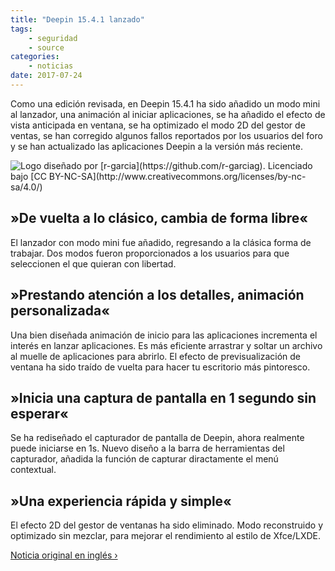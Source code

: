 ```yaml
---
title: "Deepin 15.4.1 lanzado"
tags:
    - seguridad
    - source
categories:
    - noticias
date: 2017-07-24
---
```


Como una edición revisada, en Deepin 15.4.1 ha sido añadido un modo mini al lanzador, una animación al iniciar aplicaciones, se ha añadido el efecto de vista anticipada en ventana, se ha optimizado el modo 2D del gestor de ventas, se han corregido algunos fallos reportados por los usuarios del foro y se han actualizado las aplicaciones Deepin a la versión más reciente.

<img src="{{ site.baseurl }}/images/posts/deepin_1541.jpg" alt="Logo diseñado por [r-garcia](https://github.com/r-garciag). Licenciado bajo [CC BY-NC-SA](http://www.creativecommons.org/licenses/by-nc-sa/4.0/)">


## »De vuelta a lo clásico, cambia de forma libre«

El lanzador con modo mini fue añadido, regresando a la clásica forma de trabajar. Dos modos fueron proporcionados a los usuarios para que seleccionen el que quieran con libertad.

## »Prestando atención a los detalles, animación personalizada«

Una bien diseñada animación de inicio para las aplicaciones incrementa el interés en lanzar aplicaciones. Es más eficiente arrastrar y soltar un archivo al muelle de aplicaciones para abrirlo. El efecto de previsualización de ventana ha sido traído de vuelta para hacer tu escritorio más pintoresco.

## »Inicia una captura de pantalla en 1 segundo sin esperar«

Se ha rediseñado el capturador de pantalla de Deepin, ahora realmente puede iniciarse en 1s. Nuevo diseño a la barra de herramientas del capturador, añadida la función de capturar diractamente el menú contextual.

## »Una experiencia rápida y simple«

El efecto 2D del gestor de ventanas ha sido eliminado. Modo reconstruido y optimizado sin mezclar, para mejorar el rendimiento al estilo de Xfce/LXDE.

[Noticia original en inglés ›](https://www.deepin.org/en/2017/07/21/deepin-15-4-1-released/)
